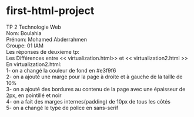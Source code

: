 # first-html-project  
TP 2 Technologie Web  
Nom:	Boulahia  
Prénom:	Mohamed Abderrahmen  
Groupe:	01 IAM  
Les réponses de deuxieme tp:  
    Les Différences entre << virtualization.html>> et << virtualization2.html >>  
    En virtualization2.html:  
1- on a changé la couleur de fond en #e3f9f6  
2- on a ajouté une marge pour la page à droite et à gauche de la taille de 10%  
3- on a ajouté des bordures au contenu de la page avec une épaisseur de 2px, en pointillé et noir  
4- on a fait des marges internes(padding) de 10px de tous les côtés  
5- on a changé le type de police en sans-serif  


